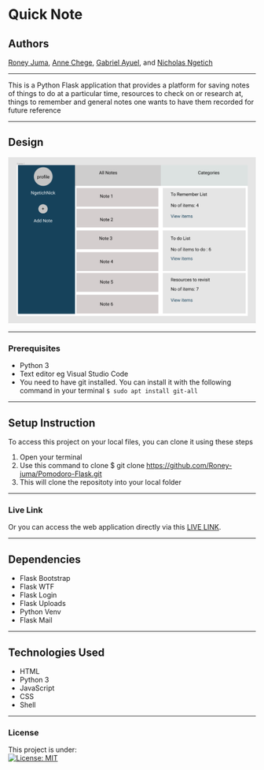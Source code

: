 # Quick Note
## Authors
[Roney Juma](https://github.com/Roney-juma), [Anne Chege](https://github.com/annechege), [Gabriel Ayuel](https://github.com/ayuelgarang105), and [Nicholas Ngetich](https://github.com/ngetichnicholas)
*****
This is a Python Flask application that provides a platform for saving notes of things to do at a particular time, resources to check on or research at, things to remember and general notes one wants to have them recorded for future reference
*****
## Design
![alt text](https://github.com/Roney-juma/NoteBook-Flask/blob/master/app/static/images/Design.png)
*****
### Prerequisites
* Python 3
* Text editor eg Visual Studio Code
* You need to have git installed. You can install it with the following command in your terminal
`$ sudo apt install git-all`
*****
## Setup Instruction
To access this project on your local files, you can clone it using these steps
1. Open your terminal
1. Use this command to clone $ git clone https://github.com/Roney-juma/Pomodoro-Flask.git
1. This will clone the repositoty into your local folder
*****
### Live Link
Or you can access the web application directly via this [LIVE LINK](https://pomodoro-timer-nick.herokuapp.com/).
******
## Dependencies
* Flask Bootstrap
* Flask WTF
* Flask Login
* Flask Uploads
* Python Venv
* Flask Mail
*****
## Technologies Used
* HTML
* Python 3
* JavaScript
* CSS
* Shell
*****
### License
This project is under:  
[![License: MIT](https://img.shields.io/badge/License-MIT-yellow.svg)](/LICENSE)  
